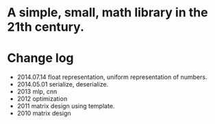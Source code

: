 # A simple, small, math library in the 21th century.

# Change log
* 2014.07.14
float representation, uniform representation of numbers.
* 2014.05.01
serialize, deserialize.
* 2013 mlp, cnn
* 2012 optimization
* 2011 matrix design using template.
* 2010 matrix design
